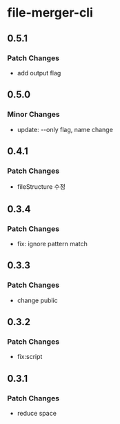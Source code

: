 # file-merger-cli

## 0.5.1

### Patch Changes

- add output flag

## 0.5.0

### Minor Changes

- update: --only flag, name change

## 0.4.1

### Patch Changes

- fileStructure 수정

## 0.3.4

### Patch Changes

- fix: ignore pattern match

## 0.3.3

### Patch Changes

- change public

## 0.3.2

### Patch Changes

- fix:script

## 0.3.1

### Patch Changes

- reduce space
